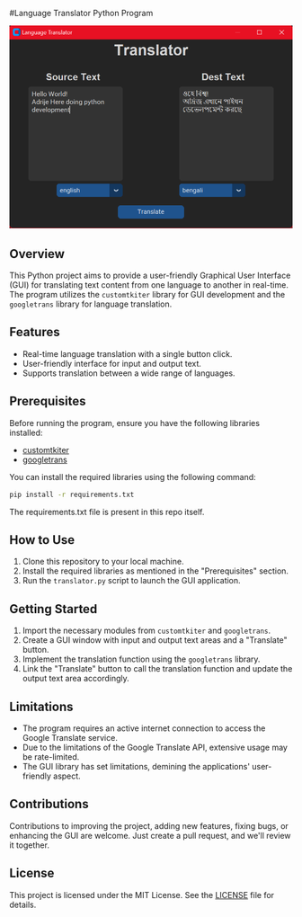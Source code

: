 #Language Translator Python Program

![Language Translator](https://github.com/AdrijeGuha/CodeAlpha_LANGUAGE-TRANSLATOR/blob/c5105867e4fffbc9f08a8949d77273eb6278b788/img/translator_screenshot.png)

## Overview

This Python project aims to provide a user-friendly Graphical User Interface (GUI) for translating text content from one language to another in real-time. The program utilizes the `customtkiter` library for GUI development and the `googletrans` library for language translation.

## Features

- Real-time language translation with a single button click.
- User-friendly interface for input and output text.
- Supports translation between a wide range of languages.

## Prerequisites

Before running the program, ensure you have the following libraries installed:

- [customtkiter](https://github.com/TomSchimansky/CustomTkinter)
- [googletrans](https://github.com/ssut/py-googletrans)

You can install the required libraries using the following command:

```bash
pip install -r requirements.txt
```

The requirements.txt file is present in this repo itself.

## How to Use

1. Clone this repository to your local machine.
2. Install the required libraries as mentioned in the "Prerequisites" section.
3. Run the `translator.py` script to launch the GUI application.

## Getting Started

1. Import the necessary modules from `customtkiter` and `googletrans`.
2. Create a GUI window with input and output text areas and a "Translate" button.
3. Implement the translation function using the `googletrans` library.
4. Link the "Translate" button to call the translation function and update the output text area accordingly.

## Limitations

- The program requires an active internet connection to access the Google Translate service.
- Due to the limitations of the Google Translate API, extensive usage may be rate-limited.
- The GUI library has set limitations, demining the applications' user-friendly aspect.

## Contributions

Contributions to improving the project, adding new features, fixing bugs, or enhancing the GUI are welcome. Just create a pull request, and we'll review it together.

## License

This project is licensed under the MIT License. See the [LICENSE](https://github.com/AdrijeGuha/CodeAlpha_LANGUAGE-TRANSLATOR/blob/42316f1fe05c0ddda2e7a0becb4ff901ef593524/LICENSE) file for details.

